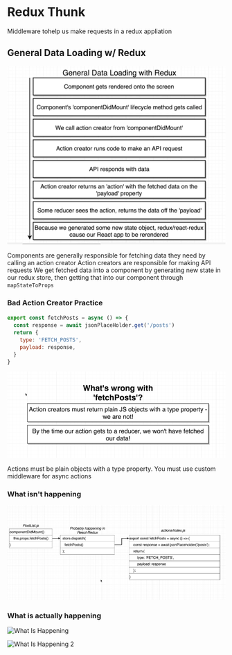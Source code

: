 # Redux Thunk

Middleware tohelp us make requests in a redux appliation

## General Data Loading w/ Redux

![General Data Loading Redux](./assets/general-data-loading-redux.png)

Components are generally responsible for fetching data they need by calling an action creator
Action creators are responsible for making API requests
We get fetched data into a component by generating new state in our redux store, then getting that into our component through `mapStateToProps`

### Bad Action Creator Practice

```javascript
export const fetchPosts = async () => {
  const response = await jsonPlaceHolder.get('/posts')
  return {
    type: 'FETCH_POSTS',
    payload: response,
  }
}
```

![Action Creator Bad Practice](./assets/action-creator-bad-practice.png)

Actions must be plain objects with a type property. You must use custom middleware for async actions

### What isn't happening

![What Isn't Happening](./assets/what-is-not-happening.png)

### What is actually happening

![What Is Happening]('./assets/what-is-happening.png)

![What Is Happening 2]('./assets/what-is-happening-2.png)
